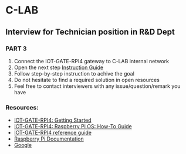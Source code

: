 # C-LAB
## Interview for Technician position in R&D Dept
### PART 3

1. Connect the IOT-GATE-RPI4 gateway to C-LAB internal network
3. Open the next step [Instruction Guide](http://192.168.10.106/mediawiki/index.php/IOT-GATE-RPI4:_Training_Tasks)
4. Follow step-by-step instruction to achive the goal
5. Do not hesitate to find a required solution in open resources
6. Feel free to contact interviewers with any issue/question/remark you have

### Resources:
* [IOT-GATE-RPI4: Getting Started](http://192.168.10.106/mediawiki/index.php/IOT-GATE-RPI4:_Getting_Started)
* [IOT-GATE-RPI4: Raspberry Pi OS: How-To Guide](192.168.10.106/mediawiki/index.php/IOT-GATE-RPI4:_Raspberry_Pi_OS:_How-To_Guide)
* [IOT-GATE-RPI4 reference guide](https://www.compulab.com/wp-content/uploads/2021/10/iot-gate-rpi4_reference-guide_2022-01-03.pdf)
* [Raspberry Pi Documentation](https://www.raspberrypi.com/documentation/computers/raspberry-pi.html)
* [Google](https://www.google.com/)
